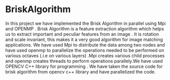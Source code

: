 # BriskAlgorithm

In this project we have implemented the Brisk Algorithm in parallel using Mpi and OPENMP . 
Brisk Algorithm is a feature extraction algorithm which helps us to extract important and peculiar features from an image .
It is rotation and scale invariant, this makes it a very good algorithm for image matching applications.
We have used Mpi to distribute the data among two nodes and have used openmp to parallelize the operations needed 
to be performed on various octaves (.i.e on various layers) .Mpi creates various child processes and openmp creates threads 
to perform operations parallely.We have used OPENCV C++ library for programming . 
We have taken the source code for brisk algorithm from opencv c++ library and have parallelized the code.
